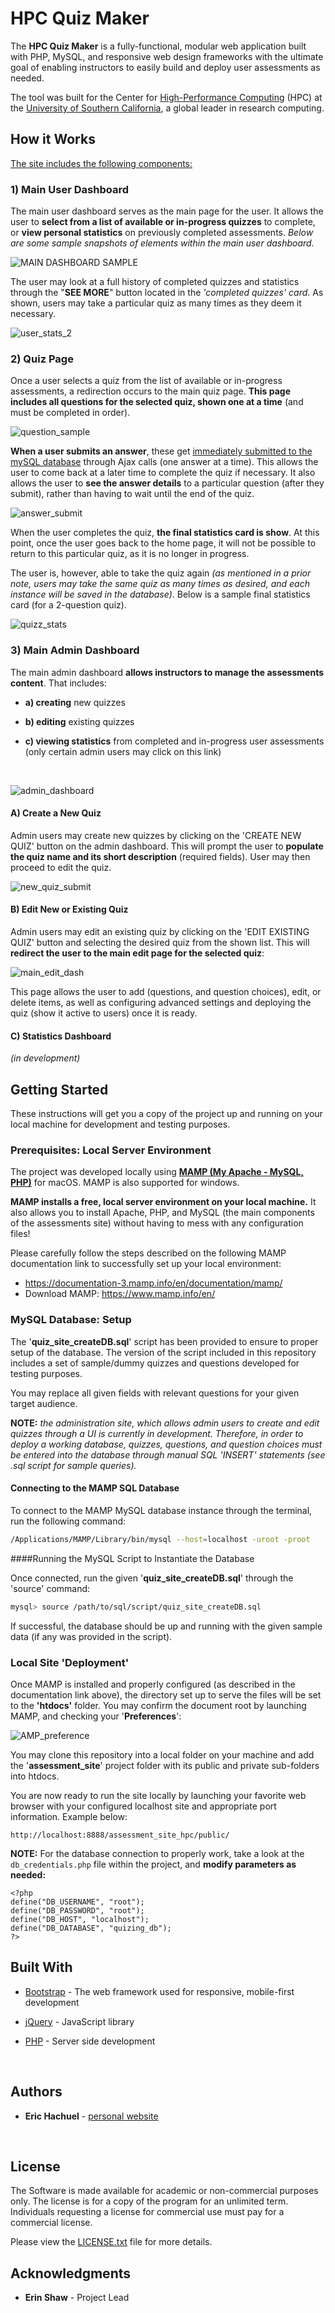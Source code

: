 # HPC Quiz Maker

The **HPC Quiz Maker** is a fully-functional, modular web application built with PHP, MySQL, and responsive web design frameworks with the ultimate goal of enabling instructors to easily build and deploy user assessments as needed. 

The tool was built  for the Center for [High-Performance Computing](http://hpcc.usc.edu/) (HPC) at the [University of Southern California](https://www.usc.edu/), a global leader in research computing.



## How it Works

<u>The site includes the following components:</u>

### 1) Main User Dashboard

The main user dashboard serves as the main page for the user. It allows the user to **select from a list of available or in-progress quizzes** to complete, or **view personal statistics** on previously completed assessments. *Below are some sample snapshots of elements within the main user dashboard.*



![MAIN DASHBOARD SAMPLE](./readme_images/main_dashboard.png)



The user may look at a full history of completed quizzes and statistics through the "**SEE MORE**" button located in the *'completed quizzes' card*. As shown, users may take a particular quiz as many times as they deem it necessary.



![user_stats_2](./readme_images/user_stats_2.png)



### 2) Quiz Page

Once a user selects a quiz from the list of available or in-progress assessments, a redirection occurs to the main quiz page. **This page includes all questions for the selected quiz, shown one at a time** (and must be completed in order). 



![question_sample](./readme_images/question_sample.png)



**When a user submits an answer**, these get <u>immediately submitted to the mySQL database</u> through Ajax calls (one answer at a time). This allows the user to come back at a later time to complete the quiz if necessary. It also allows the user to **see the answer details** to a particular question (after they submit), rather than having to wait until the end of the quiz. 



![answer_submit](./readme_images/answer_submit.png)



When the user completes the quiz, **the final statistics card is show**. At this point, once the user goes back to the home page, it will not be possible to return to this particular quiz, as it is no longer in progress. 

The user is, however, able to take the quiz again *(as mentioned in a prior note, users may take the same quiz as many times as desired, and each instance will be saved in the database)*. Below is a sample final statistics card (for a 2-question quiz).



![quizz_stats](./readme_images/quizz_stats.png)



### 3) Main Admin Dashboard 

The main admin dashboard **allows instructors to manage the assessments content**. That includes:

* **a) creating** new quizzes

* **b) editing** existing quizzes

* **c) viewing statistics** from completed and in-progress user assessments (only certain admin users may click on this link)

  ​



![admin_dashboard](./readme_images/admin_dashboard.png)



#### A) Create a New Quiz

Admin users may create new quizzes by clicking on the 'CREATE NEW QUIZ' button on the admin dashboard. This will prompt the user to **populate the quiz name and its short description** (required fields). User may then proceed to edit the quiz.



![new_quiz_submit](./readme_images/new_quiz_submit.png)



#### B) Edit New or Existing Quiz

Admin users may edit an existing quiz by clicking on the 'EDIT EXISTING QUIZ' button and selecting the desired quiz from the shown list. This will **redirect the user to the main edit page for the selected quiz**:



![main_edit_dash](./readme_images/main_edit_dash.png)

This page allows the user to add (questions, and question choices), edit, or delete items, as well as configuring advanced settings and deploying the quiz (show it active to users) once it is ready.



#### C) Statistics Dashboard

*(in development)*



## Getting Started

These instructions will get you a copy of the project up and running on your local machine for development and testing purposes. 

### Prerequisites: Local Server Environment

The project was developed locally using [**MAMP (My Apache - MySQL, PHP)**](https://www.mamp.info/en/) for macOS. MAMP is also supported for windows. 

**MAMP installs a free, local server environment on your local machine.** It also allows you to install Apache, PHP, and MySQL (the main components of the assessments site) without having to mess with any configuration files!

Please carefully follow the steps described on the following MAMP documentation link to successfully set up your local environment:

* https://documentation-3.mamp.info/en/documentation/mamp/
* Download MAMP: https://www.mamp.info/en/



### MySQL Database: Setup

The '**quiz_site_createDB.sql**' script has been provided to ensure to proper setup of the database. The version of the script included in this repository includes a set of sample/dummy quizzes and questions developed for testing purposes. 

You may replace all given fields with relevant questions for your given target audience. 

**NOTE:** *the administration site, which allows admin users to create and edit quizzes through a UI is currently in development. Therefore, in order to deploy a working database, quizzes, questions, and question choices must be entered into the database through manual SQL 'INSERT' statements (see .sql script for sample queries).*

#### Connecting to the MAMP SQL Database

To connect to the MAMP MySQL database instance through the terminal, run the following command:

```bash
/Applications/MAMP/Library/bin/mysql --host=localhost -uroot -proot
```

####Running the MySQL Script to Instantiate the Database

Once connected, run the given  '**quiz_site_createDB.sql**' through the 'source' command:

```bash
mysql> source /path/to/sql/script/quiz_site_createDB.sql
```

If successful, the database should be up and running with the given sample data (if any was provided in the script).



### Local Site 'Deployment'

Once MAMP is installed and properly configured (as described in the documentation link above), the directory set up to serve the files will be set to the **'htdocs'** folder. You may confirm the document root by launching MAMP, and checking your '**Preferences**':



![AMP_preference](./readme_images/MAMP_preferences.png)



You may clone this repository into a local folder on your machine and add the '**assessment_site**' project folder with its public and private sub-folders into htdocs.

You are now ready to run the site locally by launching your favorite web browser with your configured localhost site and appropriate port information. Example below:

```
http://localhost:8888/assessment_site_hpc/public/
```

**NOTE:** For the database connection to properly work, take a look at the `db_credentials.php` file within the project, and **modify parameters as needed:**

```php+HTML
<?php
define("DB_USERNAME", "root");
define("DB_PASSWORD", "root");
define("DB_HOST", "localhost");
define("DB_DATABASE", "quizing_db");
?>
```



## Built With

* [Bootstrap](https://getbootstrap.com/) - The web framework used for responsive, mobile-first development

* [jQuery](https://jquery.com/) - JavaScript library

* [PHP](http://www.php.net/) - Server side development

  ​

## Authors

* **Eric Hachuel**  - [personal website](https://www.erichachuel.com)

  ​

## License

The Software is made available for academic or non-commercial purposes only. The license is for a copy of the program for an unlimited term. Individuals requesting a license for commercial use must pay for a commercial license.

Please view the [LICENSE.txt](LICENSE.txt) file for more details.



## Acknowledgments

* **Erin Shaw** - Project Lead

  ​

